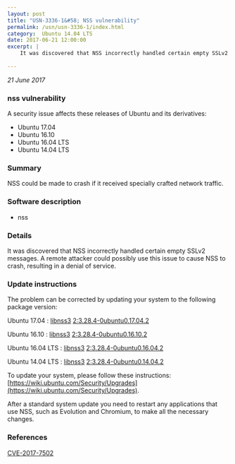 ```yaml
---
layout: post
title: "USN-3336-1&#58; NSS vulnerability"
permalink: /usn/usn-3336-1/index.html
category:  Ubuntu 14.04 LTS
date: 2017-06-21 12:00:00
excerpt: |
    It was discovered that NSS incorrectly handled certain empty SSLv2 messages. A remote attacker could possibly use this issue to cause NSS to crash, resulting in a denial of service. 
    
--- 
```

 
 

*21 June 2017*

### nss vulnerability

A security issue affects these releases of Ubuntu and its derivatives:

* Ubuntu 17.04
* Ubuntu 16.10
* Ubuntu 16.04 LTS
* Ubuntu 14.04 LTS

### Summary

NSS could be made to crash if it received specially crafted network traffic.

### Software description

* nss 

### Details

It was discovered that NSS incorrectly handled certain empty SSLv2 messages. A remote attacker could possibly use this issue to cause NSS to crash, resulting in a denial of service. 

### Update instructions

The problem can be corrected by updating your system to the following package version:

Ubuntu 17.04
 : [libnss3](https://launchpad.net/ubuntu/+source/nss) <span> [2:3.28.4-0ubuntu0.17.04.2](https://launchpad.net/ubuntu/+source/nss/2:3.28.4-0ubuntu0.17.04.2) </span> 

Ubuntu 16.10
 : [libnss3](https://launchpad.net/ubuntu/+source/nss) <span> [2:3.28.4-0ubuntu0.16.10.2](https://launchpad.net/ubuntu/+source/nss/2:3.28.4-0ubuntu0.16.10.2) </span> 

Ubuntu 16.04 LTS
 : [libnss3](https://launchpad.net/ubuntu/+source/nss) <span> [2:3.28.4-0ubuntu0.16.04.2](https://launchpad.net/ubuntu/+source/nss/2:3.28.4-0ubuntu0.16.04.2) </span> 

Ubuntu 14.04 LTS
 : [libnss3](https://launchpad.net/ubuntu/+source/nss) <span> [2:3.28.4-0ubuntu0.14.04.2](https://launchpad.net/ubuntu/+source/nss/2:3.28.4-0ubuntu0.14.04.2) </span> 

To update your system, please follow these instructions: [https://wiki.ubuntu.com/Security/Upgrades](https://wiki.ubuntu.com/Security/Upgrades).

After a standard system update you need to restart any applications that use NSS, such as Evolution and Chromium, to make all the necessary changes. 

### References

 
 [CVE-2017-7502](http://people.ubuntu.com/~ubuntu-security/cve/CVE-2017-7502)
 

